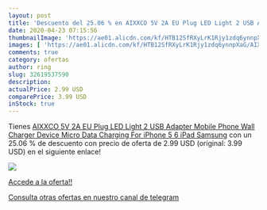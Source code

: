 ```yaml
---
layout: post
title: 'Descuento del 25.06 % en AIXXCO 5V 2A EU Plug LED Light 2 USB Ada'
date: 2020-04-23 07:15:56
thumbnailImage: 'https://ae01.alicdn.com/kf/HTB12SfRXyLrK1Rjy1zdq6ynnpXaG/AIXXCO-5V-2A-EU-Plug-LED-Light-2-USB-Adapter-Mobile-Phone-Wall-Charger-Device-Micro.jpg_350x350._SL200_.jpg'
images: [ 'https://ae01.alicdn.com/kf/HTB12SfRXyLrK1Rjy1zdq6ynnpXaG/AIXXCO-5V-2A-EU-Plug-LED-Light-2-USB-Adapter-Mobile-Phone-Wall-Charger-Device-Micro.jpg_350x350._SL200_.jpg' ]
comments: true
category: ofertas
author: ring
slug: 32619537590
description:
actualPrice: 2.99 USD
comparePrice: 3.99 USD
inStock: true
---
```


Tienes [AIXXCO 5V 2A EU Plug LED Light 2 USB Adapter Mobile Phone Wall Charger Device Micro Data Charging For iPhone 5 6 iPad Samsung](https://www.amazon.com/dp/32619537590/?tag=redken08-20) con un 25.06 % de descuento con precio de oferta de 2.99 USD (original: 3.99 USD) en el siguiente enlace!

[![](https://ae01.alicdn.com/kf/HTB12SfRXyLrK1Rjy1zdq6ynnpXaG/AIXXCO-5V-2A-EU-Plug-LED-Light-2-USB-Adapter-Mobile-Phone-Wall-Charger-Device-Micro.jpg_350x350._SL200_.jpg)](https://www.amazon.com/dp/32619537590/?tag=redken08-20)

[Accede a la oferta!!](https://www.amazon.com/dp/32619537590/?tag=redken08-20)

[Consulta otras ofertas en nuestro canal de telegram](https://t.me/s/ofertas25)
